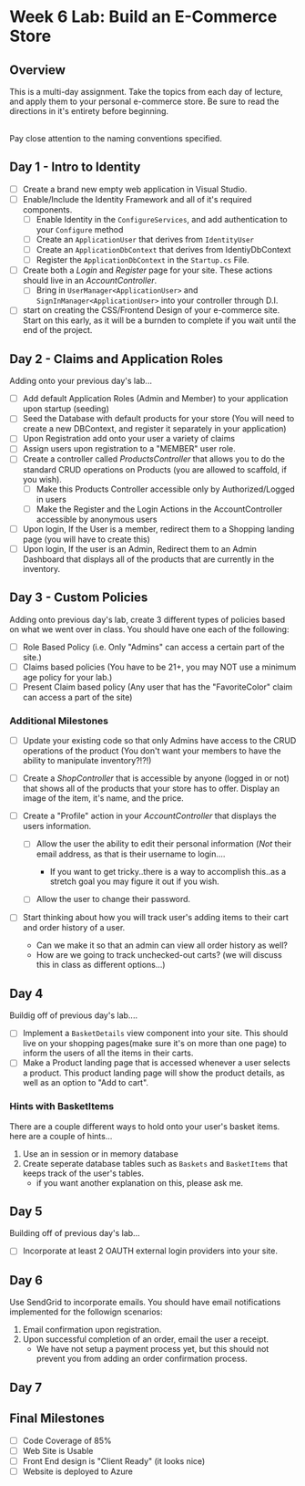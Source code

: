 # Week 6 Lab: Build an E-Commerce Store

## Overview
This is a multi-day assignment. Take the topics from each day of lecture, and apply them to your 
personal e-commerce store. Be sure to read the directions in it's entirety before beginning.

<br />
Pay close attention to the naming conventions specified. 

## Day 1 - Intro to Identity

* [ ] Create a brand new empty web application in Visual Studio. 
* [ ] Enable/Include the Identity Framework and all of it's required components. 
	* [ ] Enable Identity in the `ConfigureServices`, and add authentication to your `Configure` method
	* [ ] Create an `ApplicationUser` that derives from `IdentityUser`
	* [ ] Create an `ApplicationDbContext` that derives from IdentiyDbContext
	* [ ] Register the `ApplicationDbContext` in the `Startup.cs` File. 

* [ ] Create both a *Login* and *Register* page for your site. These actions should live in an *AccountController*.
	* [ ] Bring in `UserManager<ApplicationUser>` and `SignInManager<ApplicationUser>` into your controller through D.I. 

* [ ] start on creating the CSS/Frontend Design of your e-commerce site. Start on this early, as it will be a 
burnden to complete if you wait until the end of the project. 

## Day 2 - Claims and Application Roles
Adding onto your previous day's lab...
* [ ] Add default Application Roles (Admin and Member) to your application upon startup (seeding)
* [ ] Seed the Database with default products for your store (You will need to create a new DBContext, and register it separately in your application)
* [ ] Upon Registration add onto your user a variety of claims
* [ ] Assign users upon registration to a "MEMBER" user role. 
* [ ] Create a controller called *ProductsController* that allows you to do the standard CRUD operations on Products (you are allowed to scaffold, if you wish).
	* [ ] Make this Products Controller accessible only by Authorized/Logged in users
	* [ ] Make the Register and the Login Actions in the AccountController accessible by anonymous users
* [ ] Upon login, If the User is a member, redirect them to a Shopping landing page (you will have to create this)
* [ ] Upon login, If the user is an Admin, Redirect them to an Admin Dashboard that displays all of the products that are 
currently in the inventory. 

## Day 3 - Custom Policies
Adding onto previous day's lab, create 3 different types of policies based on what we went over in class.
You should have one each of the following:
* [ ] Role Based Policy (i.e. Only "Admins" can access a certain part of the site.)
* [ ] Claims based policies (You have to be 21+, you may NOT use a minimum age policy for your lab.)
* [ ] Present Claim based policy (Any user that has the "FavoriteColor" claim can access a part of the site)

### Additional Milestones
* [ ] Update your existing code so that only Admins have access to the CRUD operations of the product (You don't want your 
members to have the ability to manipulate inventory?!?!)
 
* [ ] Create a *ShopController* that is accessible by anyone (logged in or not) that shows all of the products that your
store has to offer. Display an image of the item, it's name, and the price. 

* [ ] Create a "Profile" action in your *AccountController* that displays the users information. 
	* [ ] Allow the user the ability to edit their personal information (*Not* their email address, as that is their username to login....
		- If you want to get tricky..there is a way to accomplish this..as a stretch goal you may figure it out if you wish.
	* [ ] Allow the user to change their password.


* [ ] Start thinking about how you will track user's adding items to their cart and order history of a user. 
	 - Can we make it so that an admin can view all order history as well?
	 - How are we going to track unchecked-out carts? (we will discuss this in class as different options...)

## Day 4

 Buildig off of previous day's lab....

 * [ ] Implement a `BasketDetails` view component into your site. This should live on your shopping pages(make sure it's on more than one page) to inform the users
 of all the items in their carts.
 * [ ] Make a Product landing page that is accessed whenever a user selects a product. This product landing page will show the product details, as well as 
 an option to "Add to cart".

 ### Hints with BasketItems
 There are a couple different ways to hold onto your user's basket items. here are a couple of hints...
 1. Use an in session or in memory database
 2. Create seperate database tables such as `Baskets` and `BasketItems` that keeps track of the user's tables.
	- if you want another explanation on this, please ask me. 
 
## Day 5
Building off of previous day's lab...
* [ ] Incorporate at least 2 OAUTH external login providers into your site. 


## Day 6

Use SendGrid to incorporate emails. You should have email notifications implemented for the followign scenarios:

1. Email confirmation upon registration.
2. Upon successful completion of an order, email the user a receipt. 
	- We have not setup a payment process yet, but this should not prevent you from adding an order confirmation process. 


## Day 7

## Final Milestones

* [ ] Code Coverage of 85%
* [ ] Web Site is Usable
* [ ] Front End design is "Client Ready" (it looks nice)
* [ ] Website is deployed to Azure